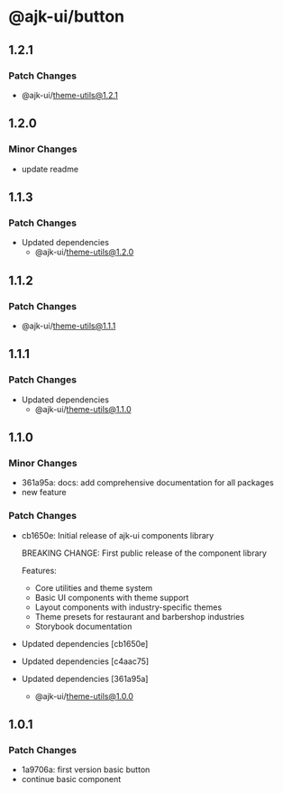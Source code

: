 # @ajk-ui/button

## 1.2.1

### Patch Changes

- @ajk-ui/theme-utils@1.2.1

## 1.2.0

### Minor Changes

- update readme

## 1.1.3

### Patch Changes

- Updated dependencies
  - @ajk-ui/theme-utils@1.2.0

## 1.1.2

### Patch Changes

- @ajk-ui/theme-utils@1.1.1

## 1.1.1

### Patch Changes

- Updated dependencies
  - @ajk-ui/theme-utils@1.1.0

## 1.1.0

### Minor Changes

- 361a95a: docs: add comprehensive documentation for all packages
- new feature

### Patch Changes

- cb1650e: Initial release of ajk-ui components library

  BREAKING CHANGE: First public release of the component library

  Features:

  - Core utilities and theme system
  - Basic UI components with theme support
  - Layout components with industry-specific themes
  - Theme presets for restaurant and barbershop industries
  - Storybook documentation

- Updated dependencies [cb1650e]
- Updated dependencies [c4aac75]
- Updated dependencies [361a95a]
  - @ajk-ui/theme-utils@1.0.0

## 1.0.1

### Patch Changes

- 1a9706a: first version basic button
- continue basic component
